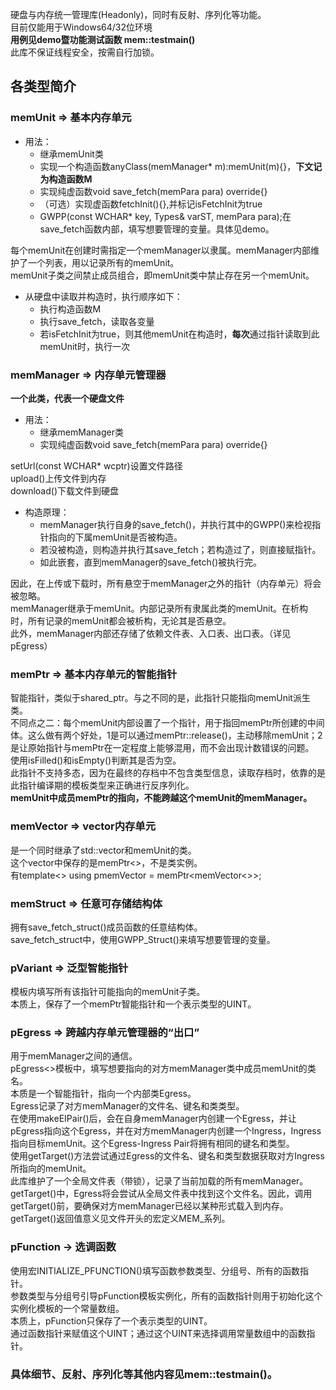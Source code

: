 硬盘与内存统一管理库(Headonly)，同时有反射、序列化等功能。  
目前仅能用于Windows64/32位环境  
**用例见demo暨功能测试函数 mem::testmain()**  
此库不保证线程安全，按需自行加锁。  
## 各类型简介  
### memUnit => 基本内存单元  
- 用法：  
    - 继承memUnit类  
    - 实现一个构造函数anyClass(memManager* m):memUnit(m){}，**下文记为构造函数M**   
    - 实现纯虚函数void save_fetch(memPara para) override{}  
    - （可选）实现虚函数fetchInit(){},并标记isFetchInit为true  
    - GWPP(const WCHAR* key, Types& varST, memPara para);在save_fetch函数内部，填写想要管理的变量。具体见demo。

每个memUnit在创建时需指定一个memManager以隶属。memManager内部维护了一个列表，用以记录所有的memUnit。  
memUnit子类之间禁止成员组合，即memUnit类中禁止存在另一个memUnit。  
- 从硬盘中读取并构造时，执行顺序如下：  
    - 执行构造函数M  
    - 执行save_fetch，读取各变量  
    - 若isFetchInit为true，则其他memUnit在构造时，**每次**通过指针读取到此memUnit时，执行一次

### memManager => 内存单元管理器  
**一个此类，代表一个硬盘文件**  
- 用法：  
    - 继承memManager类  
    - 实现纯虚函数void save_fetch(memPara para) override{}

setUrl(const WCHAR* wcptr)设置文件路径  
upload()上传文件到内存  
download()下载文件到硬盘  
- 构造原理：
    - memManager执行自身的save_fetch()，并执行其中的GWPP()来检视指针指向的下属memUnit是否被构造。  
    - 若没被构造，则构造并执行其save_fetch；若构造过了，则直接赋指针。  
    - 如此嵌套，直到memManager的save_fetch()被执行完。  

因此，在上传或下载时，所有悬空于memManager之外的指针（内存单元）将会被忽略。  
memManager继承于memUnit。内部记录所有隶属此类的memUnit。在析构时，所有记录的memUnit都会被析构，无论其是否悬空。  
此外，memManager内部还存储了依赖文件表、入口表、出口表。（详见pEgress）  
### memPtr => 基本内存单元的智能指针  
智能指针，类似于shared_ptr。与之不同的是，此指针只能指向memUnit派生类。  
不同点之二：每个memUnit内部设置了一个指针，用于指回memPtr所创建的中间体。这么做有两个好处，1是可以通过memPtr::release()，主动移除memUnit；2是让原始指针与memPtr在一定程度上能够混用，而不会出现计数错误的问题。  
使用isFilled()和isEmpty()判断其是否为空。  
此指针不支持多态，因为在最终的存档中不包含类型信息，读取存档时，依靠的是此指针编译期的模板类型来正确进行反序列化。  
**memUnit中成员memPtr的指向，不能跨越这个memUnit的memManager。**  
### memVector => vector内存单元  
是一个同时继承了std::vector和memUnit的类。  
这个vector中保存的是memPtr<>，不是类实例。  
有template<> using pmemVector = memPtr<memVector<>>;  
### memStruct => 任意可存储结构体  
拥有save_fetch_struct()成员函数的任意结构体。  
save_fetch_struct中，使用GWPP_Struct()来填写想要管理的变量。  
### pVariant => 泛型智能指针  
模板内填写所有该指针可能指向的memUnit子类。  
本质上，保存了一个memPtr智能指针和一个表示类型的UINT。  
### pEgress => 跨越内存单元管理器的“出口”  
用于memManager之间的通信。  
pEgress<>模板中，填写想要指向的对方memManager类中成员memUnit的类名。  
本质是一个智能指针，指向一个内部类Egress。  
Egress记录了对方memManager的文件名、键名和类类型。  
在使用makeEIPair()后，会在自身memManager内创建一个Egress，并让pEgress指向这个Egress，并在对方memManager内创建一个Ingress，Ingress指向目标memUnit。这个Egress-Ingress Pair将拥有相同的键名和类型。  
使用getTarget()方法尝试通过Egress的文件名、键名和类型数据获取对方Ingress所指向的memUnit。  
此库维护了一个全局文件表（带锁），记录了当前加载的所有memManager。getTarget()中，Egress将会尝试从全局文件表中找到这个文件名。因此，调用getTarget()前，要确保对方memManager已经以某种形式载入到内存。    
getTarget()返回值意义见文件开头的宏定义MEM_系列。  
### pFunction -> 选调函数  
使用宏INITIALIZE_PFUNCTION()填写函数参数类型、分组号、所有的函数指针。   
参数类型与分组号引导pFunction模板实例化，所有的函数指针则用于初始化这个实例化模板的一个常量数组。  
本质上，pFunction只保存了一个表示类型的UINT。  
通过函数指针来赋值这个UINT；通过这个UINT来选择调用常量数组中的函数指针。  
### 具体细节、反射、序列化等其他内容见mem::testmain()。  
